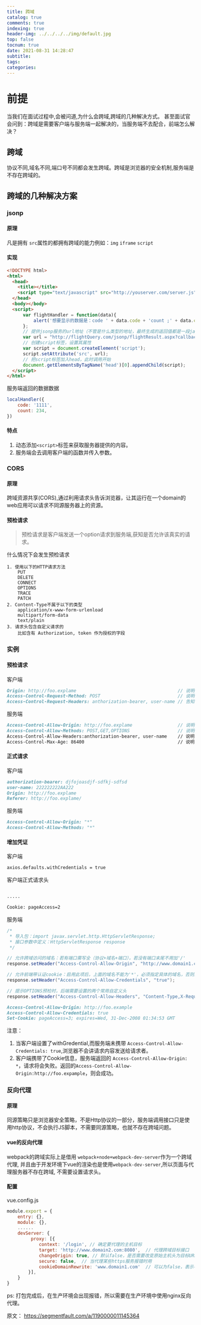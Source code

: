 ```yaml
---
title: 跨域
catalog: true
comments: true
indexing: true
header-img: ../../../../img/default.jpg
top: false
tocnum: true
date: 2021-08-31 14:28:47
subtitle:
tags:
categories:
---
```


# 前提

当我们在面试过程中,会被问道,为什么会跨域,跨域的几种解决方式。
甚至面试官会问到：跨域是需要客户端与服务端一起解决的，当服务端不去配合，前端怎么解决？


## 跨域
协议不同,域名不同,端口号不同都会发生跨域。跨域是浏览器的安全机制,服务端是不存在跨域的。


## 跨域的几种解决方案

### jsonp
#### 原理
凡是拥有 `src`属性的都拥有跨域的能力例如：`img` `iframe` `script`

#### 实现

```html
<!DOCTYPE html>
<html>
  <head>
    <title></title>
    <script type="text/javascript" src="http://youserver.com/server.js"></script>
  </head>
  <body></body>
  <script>
      var flightHandler = function(data){
          alert('想要显示的数据是：code ' + data.code + 'count ;' + data.count + '.');
      };
      // 提供jsonp服务的url地址（不管是什么类型的地址，最终生成的返回值都是一段javascript代码）
      var url = "http://flightQuery.com/jsonp/flightResult.aspx?callback=flightHandler";
      // 创建script标签，设置其属性
      var script = document.createElement('script');
      script.setAttribute('src', url);
      // 把script标签加入head，此时调用开始
      document.getElementsByTagName('head')[0].appendChild(script); 
  </script>
</html>
```

服务端返回的数据数据

```javascript
localHandler({
    code: '1111',
    count: 234,
})
```

#### 特点

1. 动态添加`<script>`标签来获取服务器提供的内容。
2. 服务端会去调用客户端的函数并传入参数。


### CORS

#### 原理

跨域资源共享(CORS),通过利用请求头告诉浏览器，让其运行在一个domain的web应用可以请求不同源服务器上的资源。


#### 预检请求

> 预检请求是客户端发送一个option请求到服务端,获知是否允许该真实的请求。

什么情况下会发生预检请求
```
1. 使用以下的HTTP请求方法
    PUT
    DELETE
    CONNECT
    OPTIONS
    TRACE
    PATCH
2. Content-Type不属于以下的类型
    application/x-www-form-urlenload
    multipart/form-data
    text/plain
3. 请求头包含自定义请求的
    比如含有 Authorization, token 作为授权的字段

```

### 实例

#### 预检请求

客户端

```md
Origin: http://foo.explame                                      // 说明来源
Access-Control-Request-Method: POST                             // 说明正式的请求方法
Access-Control-Request-Headers: anthorization-bearer, user-name // 告知自定义的字段

```

服务端

```md
Access-Control-Allow-Origin: http://foo.explame                 // 说明正式的请求来源
Access-Control-Allow-Methods: POST,GET,OPTIONS                  // 说明支持的请求跨域方法
Access-Control-Allow-Headers:anthorization-bearer, user-name    // 说明接受的自定义请求头
Access-Control-Max-Age: 86400                                   // 说明预检请求结果可以被缓存多长时间
```

#### 正式请求

客户端

```md
authorization-bearer: djfojoasdjf-sdfkj-sdfsd
user-name: 222222222AA222
Origin: http://foo.explame
Referer: http://foo.explame/
```

服务端

```md
Access-Control-Allow-Origin: "*"
Access-Control-Allow-Methods: "*"

```

#### 增加凭证

客户端

```md
axios.defaults.withCredentials = true
```

客户端正式请求头

```md

.....

Cookie: pageAccess=2

```

服务端

```java
/*
 * 导入包：import javax.servlet.http.HttpServletResponse;
 * 接口参数中定义：HttpServletResponse response
 */

// 允许跨域访问的域名：若有端口需写全（协议+域名+端口），若没有端口末尾不用加'/'
response.setHeader("Access-Control-Allow-Origin", "http://www.domain1.com"); 

// 允许前端带认证cookie：启用此项后，上面的域名不能为'*'，必须指定具体的域名，否则浏览器会提示
response.setHeader("Access-Control-Allow-Credentials", "true"); 

// 提示OPTIONS预检时，后端需要设置的两个常用自定义头
response.setHeader("Access-Control-Allow-Headers", "Content-Type,X-Requested-With");
```

```md
Access-Control-Allow-Origin: http://foo.example
Access-Control-Allow-Credentials: true
Set-Cookie: pageAccess=3; expires=Wed, 31-Dec-2008 01:34:53 GMT
```

注意：
1. 当客户端设置了withGredential,而服务端未携带 `Access-Control-Allow-Credentials: true`,浏览器不会讲请求内容发送给请求者。
2. 客户端携带了Cookie信息，服务端返回的 `Access-Control-Allow-Origin: *`，请求将会失败。返回的`Access-Control-Allow-Origin:http://foo.expample`，则会成功。



### 反向代理

#### 原理

同源策略只是浏览器安全策略，不是Http协议的一部分，服务端调用接口只是使用http协议，不会执行JS脚本，不需要同源策略，也就不存在跨域问题。

#### vue的反向代理

webpack的跨域实际上是借用 `webpack+node+webpack-dev-server`作为一个跨域代理,
并且由于开发环境下vue的渲染也是使用`webpack-dev-server`,所以页面与代理服务器不存在跨域,
不需要设置请求头。

#### 配置
vue.config.js

```js
module.export = {
    entry: {},
    module: {},
    ......
    devServer: {
         proxy: [{
            context: '/login', // 确定要代理的主机目标
            target: 'http://www.domain2.com:8080',  // 代理跨域目标接口
            changeOrigin: true, // 默认false，是否需要改变原始主机头为目标URL。
            secure: false,  // 当代理某些https服务报错时用
            cookieDomainRewrite: 'www.domain1.com'  // 可以为false，表示不修改  重写set-cookie头域
        }],
    }
}

```

ps: 打包完成后，在生产环境会出现报错，所以需要在生产环境中使用nginx反向代理。

原文： https://segmentfault.com/a/1190000011145364
